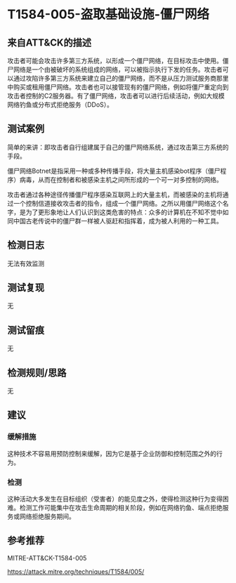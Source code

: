 # T1584-005-盗取基础设施-僵尸网络

## 来自ATT&CK的描述

攻击者可能会攻击许多第三方系统，以形成一个僵尸网络，在目标攻击中使用。僵尸网络是一个由被破坏的系统组成的网络，可以被指示执行下发的任务。攻击者可以通过攻陷许多第三方系统来建立自己的僵尸网络，而不是从压力测试服务商那里中购买或租用僵尸网络。攻击者也可以接管现有的僵尸网络，例如将僵尸重定向到攻击者控制的C2服务器。有了僵尸网络，攻击者可以进行后续活动，例如大规模网络钓鱼或分布式拒绝服务（DDoS）。

## 测试案例

简单的来讲：即攻击者自行组建属于自己的僵尸网络系统，通过攻击第三方系统的手段。

僵尸网络Botnet是指采用一种或多种传播手段，将大量主机感染bot程序（僵尸程序）病毒，从而在控制者和被感染主机之间所形成的一个可一对多控制的网络。

攻击者通过各种途径传播僵尸程序感染互联网上的大量主机，而被感染的主机将通过一个控制信道接收攻击者的指令，组成一个僵尸网络。之所以用僵尸网络这个名字，是为了更形象地让人们认识到这类危害的特点：众多的计算机在不知不觉中如同中国古老传说中的僵尸群一样被人驱赶和指挥着，成为被人利用的一种工具。

## 检测日志

无法有效监测

## 测试复现

无

## 测试留痕

无

## 检测规则/思路

无

## 建议

### 缓解措施

这种技术不容易用预防控制来缓解，因为它是基于企业防御和控制范围之外的行为。

### 检测

这种活动大多发生在目标组织（受害者）的能见度之外，使得检测这种行为变得困难。检测工作可能集中在攻击生命周期的相关阶段，例如在网络钓鱼、端点拒绝服务或网络拒绝服务期间。

## 参考推荐

MITRE-ATT&CK-T1584-005

<https://attack.mitre.org/techniques/T1584/005/>
